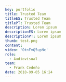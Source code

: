 ```yaml
---
key: portfolio
title: Trusted Team
titleES: Trusted Team
titlePT: Trusted Team
description: Lorem ipsum
descriptionES: Lorem ipsum
descriptionPT: Lorem ipsum
thumb: test.png
content:
video: 'OtnFvQ5upNc'
role:
  - Audiovisual
team:
  - Frank Cedeño
date: 2018-09-05 16:24
---
```

